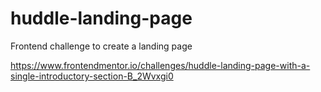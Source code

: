 # huddle-landing-page

Frontend challenge to create a landing page

https://www.frontendmentor.io/challenges/huddle-landing-page-with-a-single-introductory-section-B_2Wvxgi0
